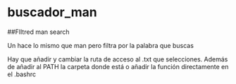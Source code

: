 # buscador_man
##FIltred man search

Un hace lo mismo que man pero filtra por la palabra que buscas

Hay que añadir y cambiar la ruta de acceso al .txt que selecciones. Además de añadir al PATH la carpeta donde está o añadir la función directamente en el .bashrc
